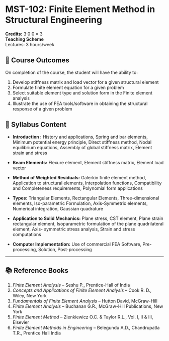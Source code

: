 # MST-102: Finite Element Method in Structural Engineering    

**Credits:** 3:0:0 = 3  
**Teaching Scheme**   
Lectures: 3 hours/week 

## 🎯 Course Outcomes

On completion of the course, the student will have the ability to:

1. Develop stiffness matrix and load vector for a given structural element  
2. Formulate finite element equation for a given problem  
3. Select suitable element type and solution form in the Finite element analysis  
4. Illustrate the use of FEA tools/software in obtaining the structural response of a given problem  

## 🧾 Syllabus Content

- **Introduction :** History and applications, Spring and bar elements, Minimum potential energy principle, Direct stiffness method, Nodal equilibrium equations, Assembly of global stiffness matrix, Element strain and stress  

- **Beam Elements:** Flexure element, Element stiffness matrix, Element load vector  

- **Method of Weighted Residuals:** Galerkin finite element method, Application to structural elements, Interpolation functions, Compatibility and Completeness requirements, Polynomial form applications  

- **Types:** Triangular Elements, Rectangular Elements, Three-dimensional elements, Iso-parametric Formulation, Axis-Symmetric elements, Numerical integration, Gaussian quadrature  

- **Application to Solid Mechanics:** Plane stress, CST element, Plane strain rectangular element, Isoparametric formulation of the plane quadrilateral element, Axis- symmetric stress analysis, Strain and stress computations  

- **Computer Implementation:** Use of commercial FEA Software, Pre-processing, Solution, Post-processing  

---

## 📚 Reference Books

1. *Finite Element Analysis* – Seshu P., Prentice-Hall of India  
2. *Concepts and Applications of Finite Element Analysis* – Cook R. D., Wiley, New York  
3. *Fundamentals of Finite Element Analysis* – Hutton David, McGraw-Hill  
4. *Finite Element Analysis* – Buchanan G.R., McGraw-Hill Publications, New York  
5. *Finite Element Method* – Zienkiewicz O.C. & Taylor R.L., Vol. I, II & III, Elsevier  
6. *Finite Element Methods in Engineering* – Belegundu A.D., Chandrupatla T.R., Prentice Hall India  
